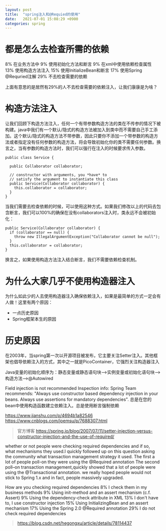 ```yaml
---
layout: post
title:  "spring注入和@Requied的使用"
date:   2021-07-01 15:08:29 +0900
categories: spring
---
```

# 都是怎么去检查所需的依赖
8% 在业务方法中
9% 使用初始化方法和断言
9% 在xml中使用依赖检查属性
13% 使用构造方法注入
15% 使用InitializeBean和断言
17% 使用Spring @Requried注解
29% 不去检查需要的依赖

上面有意思的是居然有29%的人不去检查需要的依赖注入，让我们康康是为啥？

# 构造方法注入
让我们回顾下构造方法注入，任何一个有带参数构造方法的类在不传参的情况下被构建。java中我们有一个默认/隐式的构造方法被加入到类中而不需要自己手工添加。这个默认/隐式的构造方法不带参数，因此只要你不添加一个带参数的构造方法或者指定没有任何参数的构造方法，将会导致初始化你的类不需要任何参数。换言之，当有参数的构造方法时，我们可以强行在注入的时候要求传入参数。
```
public class Service {

  public Collaborator collaborator;

  // constructor with arguments, you *have* to
  // satisfy the argument to instantiate this class
  public Service(Collaborator collaborator) {
    this.collaborator = collaborator;
  }
}
```
当我们需要去检查依赖的时候，可以使用这种方式。如果我们修改以上的代码去包含断言，我们可以100%的确保在没有collaborators注入时，类永远不会被初始化：
```
public Service(Collaborator collaborator) {
  if (collaborator == null) {
    throw new IllegalArgumentException("Collaborator cannot be null");
  }
  this.collaborator = collaborator;
}
```
换言之，如果使用构造方法注入结合断言，我们不需要依赖检查机制。

# 为什么大家几乎不使用构造器注入
为什么如此少的人去使用构造器注入确保依赖注入，如果是最简单的方式一定会有人做！这里有两个原因：
- 一点历史原因
- Spring框架本生的原因

# 历史原因
在2003年，当spring第一次以开源项目被发布，它主要关注Setter注入。其他框架也倡导依赖注入的方式，其中之一就是PicoContainer，它强烈关注构造器注入








Java变量的初始化顺序为：静态变量或静态语句块–>实例变量或初始化语句块–>构造方法–>@Autowired

Field injection is not recommended 
 Inspection info: Spring Team recommends: "Always use constructor based dependency injection in your beans. Always use assertions for mandatory dependencies".
总是在您的bean中使用构造函数建立依赖注入。总是使用断言强制依赖



https://www.jianshu.com/p/4694b1a82546
https://www.cnblogs.com/joemsu/p/7688307.html

> 官方博客 https://spring.io/blog/2007/07/11/setter-injection-versus-constructor-injection-and-the-use-of-required/


whether or not people were checking required dependencies and if so, what mechanisms they used.I quickly followed up on this question asking the community what transaction management strategy it used.
 The first a lot of people poll-on they were using the @Required annotation
 The second poll–on transaction management,quickly showed that a lot of people were using the @Transactional annotation. 
we really hoped people would not stick to Spring 1.x and in fact, people massively upgraded.

How are you checking required dependencies
8%	I check them in my business methods
9%	Using init-method and an assert mechanism (c.f. Assert)
9%	Using the dependency-check attribute in XML
13%	I don't have to, I use constructor injection
15%	Using InitializingBean and an assert mechanism
17%	Using the Spring 2.0 @Required annotation
29%	I do not check required dependencies



> https://blog.csdn.net/hegongxu/article/details/78114437